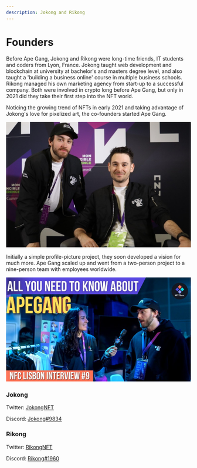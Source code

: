 ```yaml
---
description: Jokong and Rikong
---
```


# Founders

Before Ape Gang, Jokong and Rikong were long-time friends, IT students and coders from Lyon, France. Jokong taught web development and blockchain at university at bachelor's and masters degree level, and also taught a 'building a business online' course in multiple business schools. Rikong managed his own marketing agency from start-up to a successful company. Both were involved in crypto long before Ape Gang, but only in 2021 did they take their first step into the NFT world.

Noticing the growing trend of NFTs in early 2021 and taking advantage of Jokong's love for pixelized art, the co-founders started Ape Gang.&#x20;

![Jokong and Rikong - revealing their identity for the first time at NFC Lisbon 2022](<../.gitbook/assets/-taj66u - Copy.jpg>)

Initially a simple profile-picture project, they soon developed a vision for much more. Ape Gang scaled up and went from a two-person project to a nine-person team with employees worldwide.

![Jokong giving an interview at NFC Lisbon 2022](<../.gitbook/assets/FRXTpQZXIAAwhqs (1).jpg>)

### Jokong&#x20;

Twitter: [JokongNFT](https://twitter.com/jokongNFT)

Discord: [Jokong#9834](https://www.discordapp.com/users/jokong#9834)

### Rikong

Twitter: [RikongNFT](https://twitter.com/RikongNFT)

Discord: [Rikong#1960](https://www.discordapp.com/users/Rikong#1960)

